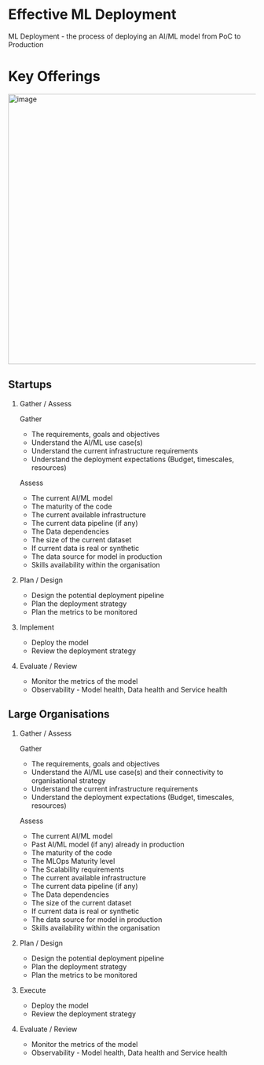 # Effective ML Deployment

ML Deployment - the process of deploying an AI/ML model from PoC to Production

# Key Offerings
<img width="550" alt="image" src="https://github.com/hema-dc/ML-Deployment/assets/93590728/9ff383ea-12b0-43a2-88c7-98a1537093b9">

## Startups
1. Gather / Assess 

   Gather
      * The requirements, goals and objectives
      * Understand the AI/ML use case(s)
      * Understand the current infrastructure requirements
      * Understand the deployment expectations (Budget, timescales, resources)
   
   Assess
      * The current AI/ML model
      * The maturity of the code
      * The current available infrastructure
      * The current data pipeline (if any)
      * The Data dependencies
      * The size of the current dataset
      * If current data is real or synthetic
      * The data source for model in production
      * Skills availability within the organisation
3. Plan / Design
      * Design the potential deployment pipeline
      * Plan the deployment strategy
      * Plan the metrics to be monitored
4. Implement
      * Deploy the model
      * Review the deployment strategy
5. Evaluate / Review
      * Monitor the metrics of the model
      * Observability - Model health, Data health and Service health

## Large Organisations
1. Gather / Assess 

   Gather
      * The requirements, goals and objectives
      * Understand the AI/ML use case(s) and their connectivity to organisational strategy
      * Understand the current infrastructure requirements
      * Understand the deployment expectations (Budget, timescales, resources)
   
   Assess
      * The current AI/ML model
      * Past AI/ML model (if any) already in production
      * The maturity of the code
      * The MLOps Maturity level
      * The Scalability requirements
      * The current available infrastructure
      * The current data pipeline (if any)
      * The Data dependencies
      * The size of the current dataset
      * If current data is real or synthetic
      * The data source for model in production
      * Skills availability within the organisation
3. Plan / Design
      * Design the potential deployment pipeline
      * Plan the deployment strategy
      * Plan the metrics to be monitored
4. Execute
      * Deploy the model
      * Review the deployment strategy
5. Evaluate / Review
      * Monitor the metrics of the model
      * Observability - Model health, Data health and Service health
